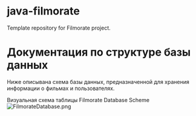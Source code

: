 # java-filmorate
Template repository for Filmorate project.

# Документация по структуре базы данных
Ниже описывана схема базы данных, предназначенной для хранения информации о фильмах и пользователях.

Визуальная схема таблицы
Filmorate Database Scheme
![FilmorateDatabase.png](..%2FFilmorateDatabase.png)
